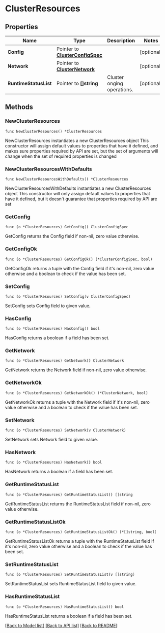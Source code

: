 # ClusterResources

## Properties

Name | Type | Description | Notes
------------ | ------------- | ------------- | -------------
**Config** | Pointer to [**ClusterConfigSpec**](ClusterConfigSpec.md) |  | [optional] 
**Network** | Pointer to [**ClusterNetwork**](ClusterNetwork.md) |  | [optional] 
**RuntimeStatusList** | Pointer to **[]string** | Cluster onging operations. | [optional] 

## Methods

### NewClusterResources

`func NewClusterResources() *ClusterResources`

NewClusterResources instantiates a new ClusterResources object
This constructor will assign default values to properties that have it defined,
and makes sure properties required by API are set, but the set of arguments
will change when the set of required properties is changed

### NewClusterResourcesWithDefaults

`func NewClusterResourcesWithDefaults() *ClusterResources`

NewClusterResourcesWithDefaults instantiates a new ClusterResources object
This constructor will only assign default values to properties that have it defined,
but it doesn't guarantee that properties required by API are set

### GetConfig

`func (o *ClusterResources) GetConfig() ClusterConfigSpec`

GetConfig returns the Config field if non-nil, zero value otherwise.

### GetConfigOk

`func (o *ClusterResources) GetConfigOk() (*ClusterConfigSpec, bool)`

GetConfigOk returns a tuple with the Config field if it's non-nil, zero value otherwise
and a boolean to check if the value has been set.

### SetConfig

`func (o *ClusterResources) SetConfig(v ClusterConfigSpec)`

SetConfig sets Config field to given value.

### HasConfig

`func (o *ClusterResources) HasConfig() bool`

HasConfig returns a boolean if a field has been set.

### GetNetwork

`func (o *ClusterResources) GetNetwork() ClusterNetwork`

GetNetwork returns the Network field if non-nil, zero value otherwise.

### GetNetworkOk

`func (o *ClusterResources) GetNetworkOk() (*ClusterNetwork, bool)`

GetNetworkOk returns a tuple with the Network field if it's non-nil, zero value otherwise
and a boolean to check if the value has been set.

### SetNetwork

`func (o *ClusterResources) SetNetwork(v ClusterNetwork)`

SetNetwork sets Network field to given value.

### HasNetwork

`func (o *ClusterResources) HasNetwork() bool`

HasNetwork returns a boolean if a field has been set.

### GetRuntimeStatusList

`func (o *ClusterResources) GetRuntimeStatusList() []string`

GetRuntimeStatusList returns the RuntimeStatusList field if non-nil, zero value otherwise.

### GetRuntimeStatusListOk

`func (o *ClusterResources) GetRuntimeStatusListOk() (*[]string, bool)`

GetRuntimeStatusListOk returns a tuple with the RuntimeStatusList field if it's non-nil, zero value otherwise
and a boolean to check if the value has been set.

### SetRuntimeStatusList

`func (o *ClusterResources) SetRuntimeStatusList(v []string)`

SetRuntimeStatusList sets RuntimeStatusList field to given value.

### HasRuntimeStatusList

`func (o *ClusterResources) HasRuntimeStatusList() bool`

HasRuntimeStatusList returns a boolean if a field has been set.


[[Back to Model list]](../README.md#documentation-for-models) [[Back to API list]](../README.md#documentation-for-api-endpoints) [[Back to README]](../README.md)


